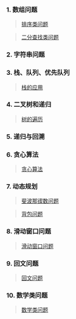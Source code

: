 
### 1. 数组问题
>[排序类问题](https://blog.csdn.net/reed1991/article/details/53364594)

>[二分查找类问题](https://blog.csdn.net/reed1991/article/details/53341385)
### 2. 字符串问题
### 3. 栈、队列、优先队列
>[栈的应用](https://blog.csdn.net/reed1991/article/details/99059673)

### 4. 二叉树和递归
>[树的遍历](https://blog.csdn.net/reed1991/article/details/53363543)
### 5. 递归与回溯
### 6. 贪心算法
>[贪心算法](https://blog.csdn.net/reed1991/article/details/96470577)

### 7. 动态规划

>[斐波那锲数问题](https://blog.csdn.net/reed1991/article/details/53967107)

>[背包问题](https://blog.csdn.net/reed1991/article/details/55057988)

### 8. 滑动窗口问题
>[滑动窗口问题](https://blog.csdn.net/reed1991/article/details/98799744)

### 9. 回文问题
>[回文问题](https://blog.csdn.net/reed1991/article/details/98885870)


### 10. 数学类问题
>[数学类问题](https://blog.csdn.net/reed1991/article/details/53792326)
